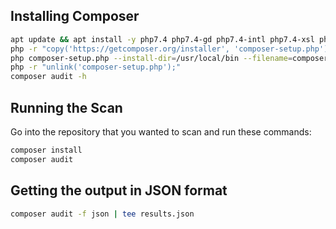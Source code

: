 
## Installing Composer 

```sh
apt update && apt install -y php7.4 php7.4-gd php7.4-intl php7.4-xsl php7.4-mbstring
php -r "copy('https://getcomposer.org/installer', 'composer-setup.php');"
php composer-setup.php --install-dir=/usr/local/bin --filename=composer
php -r "unlink('composer-setup.php');"
composer audit -h
```

## Running the Scan

Go into the repository that you wanted to scan and run these commands:

```sh
composer install
composer audit 
```

## Getting the output in JSON format 

```sh
composer audit -f json | tee results.json
```

